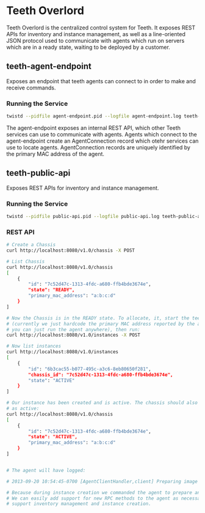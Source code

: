 # Teeth Overlord

Teeth Overlord is the centralized control system for Teeth. It exposes REST
APIs for inventory and instance management, as well as a line-oriented JSON
protocol used to communicate with agents which run on servers which are in a
ready state, waiting to be deployed by a customer.

## teeth-agent-endpoint

Exposes an endpoint that teeth agents can connect to in order to make and
receive commands.

### Running the Service

```bash
twistd --pidfile agent-endpoint.pid --logfile agent-endpoint.log teeth-agent-endpoint
```

The agent-endpoint exposes an internal REST API, which other Teeth services can
use to communicate with agents. Agents which connect to the agent-endpoint
create an AgentConnection record which otehr services can use to locate agents.
AgentConnection records are uniquely identified by the primary MAC address of
the agent.


## teeth-public-api

Exposes REST APIs for inventory and instance management.

### Running the Service

```bash
twistd --pidfile public-api.pid --logfile public-api.log teeth-public-api
```

### REST API

```bash
# Create a Chassis
curl http://localhost:8080/v1.0/chassis -X POST

# List Chassis
curl http://localhost:8080/v1.0/chassis
[
    {
        "id": "7c52d47c-1313-4fdc-a680-ffb4bde3674e",
        "state": "READY",
        "primary_mac_address": "a:b:c:d"
    }
]

# Now the Chassis is in the READY state. To allocate, it, start the teeth-agent
# (currently we just hardcode the primary MAC address reported by the agent, so
# you can just run the agent anywhere), then run:
curl http://localhost:8080/v1.0/instances -X POST

# Now list instances
curl http://localhost:8080/v1.0/instances
[
    {
        "id": "6b3cac55-b077-495c-a3c6-8eb80650f281",
        "chassis_id": "7c52d47c-1313-4fdc-a680-ffb4bde3674e",
        "state": "ACTIVE"
    }
]

# Our instance has been created and is active. The chassis should also be shown
# as active:
curl http://localhost:8080/v1.0/chassis
[
    {
        "id": "7c52d47c-1313-4fdc-a680-ffb4bde3674e",
        "state": "ACTIVE",
        "primary_mac_address": "a:b:c:d"
    }
]


# The agent will have logged:

# 2013-09-20 10:54:45-0700 [AgentClientHandler,client] Preparing image image-123

# Because during instance creation we commanded the agent to prepare an image.
# We can easily add support for new RPC methods to the agent as necessary to
# support inventory management and instance creation.
```
